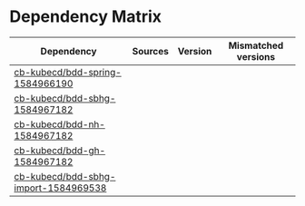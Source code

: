# Dependency Matrix

Dependency | Sources | Version | Mismatched versions
---------- | ------- | ------- | -------------------
[cb-kubecd/bdd-spring-1584966190](https://github.com/cb-kubecd/bdd-spring-1584966190.git) |  | []() | 
[cb-kubecd/bdd-sbhg-1584967182](https://github.com/cb-kubecd/bdd-sbhg-1584967182.git) |  | []() | 
[cb-kubecd/bdd-nh-1584967182](https://github.com/cb-kubecd/bdd-nh-1584967182.git) |  | []() | 
[cb-kubecd/bdd-gh-1584967182](https://github.com/cb-kubecd/bdd-gh-1584967182.git) |  | []() | 
[cb-kubecd/bdd-sbhg-import-1584969538](https://github.com/cb-kubecd/bdd-sbhg-import-1584969538.git) |  | []() | 

